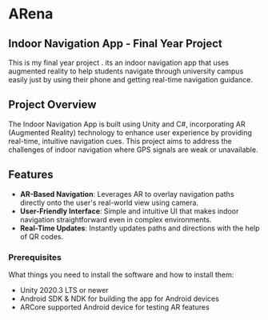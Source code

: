 # ARena 
## Indoor Navigation App - Final Year Project

This is my final year project . its an indoor navigation app that uses augmented reality to help students navigate through university campus easily just by using their phone and getting real-time navigation guidance.

## Project Overview

The Indoor Navigation App is built using Unity and C#, incorporating AR (Augmented Reality) technology to enhance user experience by providing real-time, intuitive navigation cues. This project aims to address the challenges of indoor navigation where GPS signals are weak or unavailable.

## Features

- **AR-Based Navigation**: Leverages AR to overlay navigation paths directly onto the user's real-world view using camera.
- **User-Friendly Interface**: Simple and intuitive UI that makes indoor navigation straightforward even in complex environments.
- **Real-Time Updates**: Instantly updates paths and directions with the help of QR codes.

### Prerequisites
What things you need to install the software and how to install them:

- Unity 2020.3 LTS or newer
- Android SDK & NDK for building the app for Android devices
- ARCore supported Android device for testing AR features
